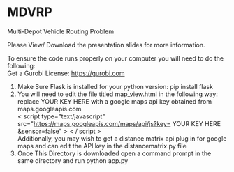 # MDVRP
Multi-Depot Vehicle Routing Problem

Please View/ Download the presentation slides for more information.

To ensure the code runs properly on your computer you will need to do the following: <br>
Get a Gurobi License: https://gurobi.com <br>
1. Make Sure Flask is installed for your python version: pip install flask <br>
2. You will need to edit the file titled map_view.html in the following way: <br>
replace YOUR KEY HERE with a google maps api key obtained from maps.googleapis.com <br>
< script type="text/javascript" src="https://maps.googleapis.com/maps/api/js?key= YOUR KEY HERE &sensor=false" > < / script > <br>
Additionally, you may wish to get a distance matrix api plug in for google maps and can edit the
API key in the distancematrix.py file <br>
3. Once This Directory is downloaded open a command prompt in the same directory and run python app.py

